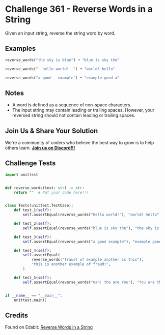 # Challenge 361 - Reverse Words in a String

Given an input string, reverse the string word by word.

## Examples
```python
reverse_words("the sky is blue") ➞ "blue is sky the"

reverse_words("  hello world!  ") ➞ "world! hello"

reverse_words("a good   example") ➞ "example good a"
```
## Notes

- A word is defined as a sequence of non-space characters.
- The input string may contain leading or trailing spaces. However, your reversed string should not contain leading or trailing spaces.

## Join Us & Share Your Solution

We're a community of coders who believe the best way to grow is to help others learn. **[Join us on Discord!!!]("https"://discord.gg/sfHykntuGy)**

## Challenge Tests
```python
import unittest


def reverse_words(text: str) -> str:
    return ""  # Put your code here!!!


class Tests(unittest.TestCase):
    def test_1(self):
        self.assertEqual(reverse_words("hello world!"), "world! hello")

    def test_2(self):
        self.assertEqual(reverse_words("blue is sky the"), "the sky is blue")

    def test_3(self):
        self.assertEqual(reverse_words("a good example"), "example good a")

    def test_4(self):
        self.assertEqual(
            reverse_words("fraud! of example another is this"),
            "this is another example of fraud!",
        )

    def test_5(self):
        self.assertEqual(reverse_words("man! the are You"), "You are the man!")


if __name__ == "__main__":
    unittest.main()
```
## Credits

Found on Edabit: [Reverse Words in a String](https://edabit.com/challenge/SfEretprfmbbcTChT)
